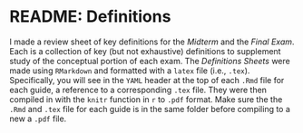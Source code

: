 # README: Definitions

I made a review sheet of key definitions for the _Midterm_ and the _Final Exam_. Each is a collection of key (but not exhaustive) definitions to supplement study of the conceptual portion of each exam. The _Definitions Sheets_ were made using `RMarkdown` and formatted with a `latex` file (i.e., `.tex`). Specifically, you will see in the `YAML` header at the top of each `.Rmd` file for each guide, a reference to a corresponding `.tex` file. They were then compiled in with the `knitr` function in `r` to `.pdf` format. Make sure the the `.Rmd` and `.tex` file for each guide is in the same folder before compiling to a new a `.pdf` file.

